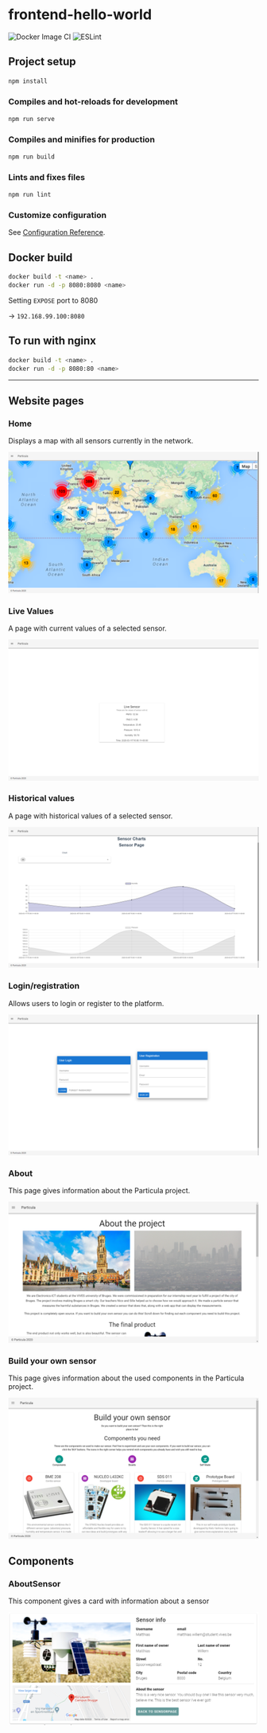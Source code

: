 # frontend-hello-world

![Docker Image CI](https://github.com/vives-projectwerk-2-2020/Frontend/workflows/Docker%20Image%20CI/badge.svg?branch=develop)
![ESLint](https://github.com/vives-projectwerk-2-2020/Frontend/workflows/ESLint/badge.svg?branch=develop)

## Project setup

```bash
npm install
```

### Compiles and hot-reloads for development

```bash
npm run serve
```

### Compiles and minifies for production

```bash
npm run build
```

### Lints and fixes files

```bash
npm run lint
```

### Customize configuration

See [Configuration Reference](https://cli.vuejs.org/config/).

## Docker build

```bash
docker build -t <name> .
docker run -d -p 8080:8080 <name>
```

Setting `EXPOSE` port to 8080

-> `192.168.99.100:8080`

## To run with nginx

```bash
docker build -t <name> .
docker run -d -p 8080:80 <name>
```

---

## Website pages

### Home

Displays a map with all sensors currently in the network.

![Homepage image](./src/img/Homepage.png)

### Live Values

A page with current values of a selected sensor.

![Live values page](./src/img/Live-values.png)

### Historical values

A page with historical values of a selected sensor.

![Historical values page](./src/img/Historical-values.png)

### Login/registration

Allows users to login or register to the platform.

![Login/registration page](./src/img/Login.png)

### About

This page gives information about the Particula project.

![Login/registration page](./src/img/About.png)

### Build your own sensor

This page gives information about the used components in the Particula project.

![Login/registration page](./src/img/BuildYourOwnSensor.png)

## Components

### AboutSensor

This component gives a card with information about a sensor

![AboutSensor Component](./src/img/aboutSensor-component.png)